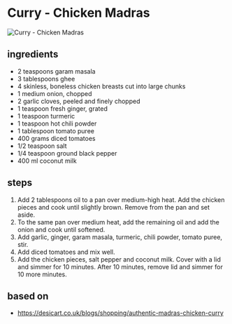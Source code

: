 # Curry - Chicken Madras

![Curry - Chicken Madras](https://recipes.ratcliffefamily.org/images/curry-—-chicken-madras.jpg)

## ingredients

- 2 teaspoons garam masala
- 3 tablespoons ghee
- 4 skinless, boneless chicken breasts cut into large chunks
- 1 medium onion, chopped
- 2 garlic cloves, peeled and finely chopped
- 1 teaspoon fresh ginger, grated
- 1 teaspoon turmeric
- 1 teaspoon hot chili powder
- 1 tablespoon tomato puree
- 400 grams diced tomatoes
- 1/2 teaspoon salt
- 1/4 teaspoon ground black pepper
- 400 ml coconut milk

## steps

1. Add 2 tablespoons oil to a pan over medium-high heat. Add the chicken pieces and cook until slightly brown. Remove from the pan and set aside.
2. To the same pan over medium heat, add the remaining oil and add the onion and cook until softened.
3. Add garlic, ginger, garam masala, turmeric, chili powder, tomato puree, stir.
4. Add diced tomatoes and mix well.
5. Add the chicken pieces, salt pepper and coconut milk. Cover with a lid and simmer for 10 minutes. After 10 minutes, remove lid and simmer for 10 more minutes.

## based on

- https://desicart.co.uk/blogs/shopping/authentic-madras-chicken-curry

